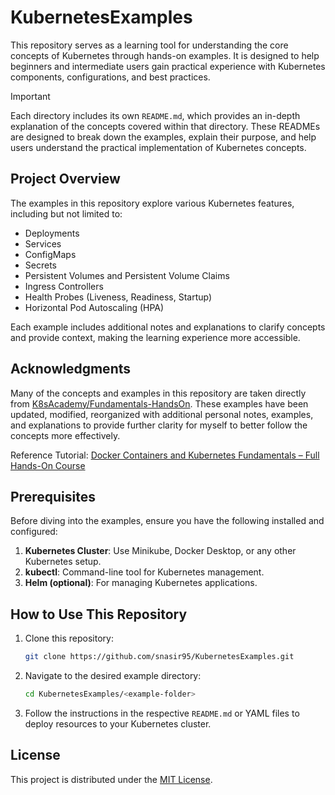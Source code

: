 # KubernetesExamples

This repository serves as a learning tool for understanding the core concepts of Kubernetes through hands-on examples. It is designed to help beginners and intermediate users gain practical experience with Kubernetes components, configurations, and best practices.

> [!IMPORTANT]  
> Each directory includes its own `README.md`, which provides an in-depth explanation of the concepts covered within that directory. These READMEs are designed to break down the examples, explain their purpose, and help users understand the practical implementation of Kubernetes concepts.

## Project Overview

The examples in this repository explore various Kubernetes features, including but not limited to:

- Deployments
- Services
- ConfigMaps
- Secrets
- Persistent Volumes and Persistent Volume Claims
- Ingress Controllers
- Health Probes (Liveness, Readiness, Startup)
- Horizontal Pod Autoscaling (HPA)

Each example includes additional notes and explanations to clarify concepts and provide context, making the learning experience more accessible.

## Acknowledgments

Many of the concepts and examples in this repository are taken directly from [K8sAcademy/Fundamentals-HandsOn](https://github.com/K8sAcademy/Fundamentals-HandsOn). These examples have been updated, modified, reorganized with additional personal notes, examples, and explanations to provide further clarity for myself to better follow the concepts more effectively.

Reference Tutorial: [Docker Containers and Kubernetes Fundamentals – Full Hands-On Course](https://www.youtube.com/watch?v=kTp5xUtcalw)

## Prerequisites

Before diving into the examples, ensure you have the following installed and configured:

1. **Kubernetes Cluster**: Use Minikube, Docker Desktop, or any other Kubernetes setup.
2. **kubectl**: Command-line tool for Kubernetes management.
3. **Helm (optional)**: For managing Kubernetes applications.

## How to Use This Repository

1. Clone this repository:
   ```bash
   git clone https://github.com/snasir95/KubernetesExamples.git
   ```
2. Navigate to the desired example directory:
   ```bash
   cd KubernetesExamples/<example-folder>
   ```
3. Follow the instructions in the respective `README.md` or YAML files to deploy resources to your Kubernetes cluster.

## License

This project is distributed under the [MIT License](LICENSE).
